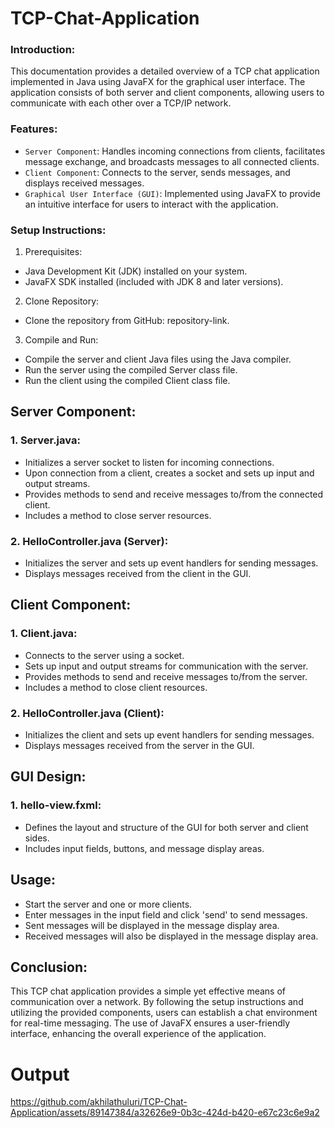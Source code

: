 # TCP-Chat-Application

### Introduction:
This documentation provides a detailed overview of a TCP chat application implemented in Java using JavaFX for the graphical user interface. The application consists of both server and client components, allowing users to communicate with each other over a TCP/IP network.

### Features:

- `Server Component`: Handles incoming connections from clients, facilitates message exchange, and broadcasts messages to all connected clients.
- `Client Component`: Connects to the server, sends messages, and displays received messages.
- `Graphical User Interface (GUI)`: Implemented using JavaFX to provide an intuitive interface for users to interact with the application.

### Setup Instructions:

1. Prerequisites:
- Java Development Kit (JDK) installed on your system.
- JavaFX SDK installed (included with JDK 8 and later versions).

2. Clone Repository:
- Clone the repository from GitHub: repository-link.
  
3. Compile and Run:
- Compile the server and client Java files using the Java compiler.
- Run the server using the compiled Server class file.
- Run the client using the compiled Client class file.



## Server Component:

### 1. Server.java:

- Initializes a server socket to listen for incoming connections.
- Upon connection from a client, creates a socket and sets up input and output streams.
- Provides methods to send and receive messages to/from the connected client.
- Includes a method to close server resources.

### 2. HelloController.java (Server):

- Initializes the server and sets up event handlers for sending messages.
- Displays messages received from the client in the GUI.

## Client Component:

### 1. Client.java:

- Connects to the server using a socket.
- Sets up input and output streams for communication with the server.
- Provides methods to send and receive messages to/from the server.
- Includes a method to close client resources.

### 2. HelloController.java (Client):

- Initializes the client and sets up event handlers for sending messages.
- Displays messages received from the server in the GUI.

## GUI Design:

### 1. hello-view.fxml:
- Defines the layout and structure of the GUI for both server and client sides.
- Includes input fields, buttons, and message display areas.

## Usage:
- Start the server and one or more clients.
- Enter messages in the input field and click 'send' to send messages.
- Sent messages will be displayed in the message display area.
- Received messages will also be displayed in the message display area.

## Conclusion:
This TCP chat application provides a simple yet effective means of communication over a network. By following the setup instructions and utilizing the provided components, users can establish a chat environment for real-time messaging. The use of JavaFX ensures a user-friendly interface, enhancing the overall experience of the application.

# Output
https://github.com/akhilathuluri/TCP-Chat-Application/assets/89147384/a32626e9-0b3c-424d-b420-e67c23c6e9a2





